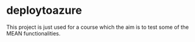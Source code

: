 # deploytoazure

This project is just used for a course which the aim is to test some of the MEAN functionalities.
